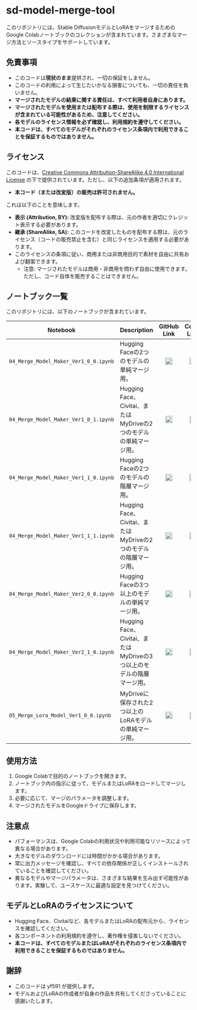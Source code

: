 # sd-model-merge-tool

このリポジトリには、Stable DiffusionモデルとLoRAをマージするためのGoogle Colabノートブックのコレクションが含まれています。さまざまなマージ方法とソースタイプをサポートしています。

## 免責事項

*   このコードは**現状のまま**提供され、一切の保証をしません。
*   このコードの利用によって生じたいかなる損害についても、一切の責任を負いません。
*   **マージされたモデルの結果に関する責任は、すべて利用者自身にあります。**
*   **マージされたモデルを使用または配布する際は、使用を制限するライセンスが含まれている可能性があるため、注意してください。**
*   **各モデルのライセンス情報を必ず確認し、利用規約を遵守してください。**
*   **本コードは、すべてのモデルがそれぞれのライセンス条項内で利用できることを保証するものではありません。**

## ライセンス

このコードは、[Creative Commons Attribution-ShareAlike 4.0 International License](https://creativecommons.org/licenses/by-sa/4.0/) の下で提供されています。ただし、以下の追加条項が適用されます。

*   **本コード（または改変版）の販売は許可されません。**

これは以下のことを意味します。

*   **表示 (Attribution, BY):**  改変版を配布する際は、元の作者を適切にクレジット表示する必要があります。
*   **継承 (ShareAlike, SA):**  このコードを改変したものを配布する際は、元のライセンス（コードの販売禁止を含む）と同じライセンスを適用する必要があります。
*   このライセンスの条項に従い、商用または非商用目的で素材を自由に共有および翻案できます。
    * 注意: マージされたモデルは商用・非商用を問わず自由に使用できます。ただし、コード自体を販売することはできません。

## ノートブック一覧

このリポジトリには、以下のノートブックが含まれています。

| Notebook                                          | Description                                                                                                | <div style="text-align: center;">GitHub Link</div>                                                                                                                              | <div style="text-align: center;">Colab Link</div>                                                                                                                                |
| ------------------------------------------------- | ---------------------------------------------------------------------------------------------------------- | ------------------------------------------------------------------------------------------------------------------------------------------------- | ------------------------------------------------------------------------------------------------------------------------------------------------- |
| `04_Merge_Model_Maker_Ver1_0_0.ipynb`           | Hugging Faceの2つのモデルの単純マージ用。                                                        | <div style="text-align: center;">[<img src="https://github.githubassets.com/images/modules/logos_page/GitHub-Mark.png" width="20" height="20" alt="GitHub" />](https://github.com/yf591/sd-model-merge-tool/blob/main/04_Merge_Model_Maker_Ver1_0_0.ipynb)</div> | <div style="text-align: center;">[<img src="https://colab.research.google.com/img/colab_favicon_256px.png" width="20" height="20" alt="Colab" />](https://colab.research.google.com/github/yf591/sd-model-merge-tool/blob/main/04_Merge_Model_Maker_Ver1_0_0.ipynb)</div> |
| `04_Merge_Model_Maker_Ver1_0_1.ipynb`           | Hugging Face、Civitai、またはMyDriveの2つのモデルの単純マージ用。                                | <div style="text-align: center;">[<img src="https://github.githubassets.com/images/modules/logos_page/GitHub-Mark.png" width="20" height="20" alt="GitHub" />](https://github.com/yf591/sd-model-merge-tool/blob/main/04_Merge_Model_Maker_Ver1_0_1.ipynb)</div>  | <div style="text-align: center;">[<img src="https://colab.research.google.com/img/colab_favicon_256px.png" width="20" height="20" alt="Colab" />](https://colab.research.google.com/github/yf591/sd-model-merge-tool/blob/main/04_Merge_Model_Maker_Ver1_0_1.ipynb)</div> |
| `04_Merge_Model_Maker_Ver1_1_0.ipynb`           | Hugging Faceの2つのモデルの階層マージ用。                                                         | <div style="text-align: center;">[<img src="https://github.githubassets.com/images/modules/logos_page/GitHub-Mark.png" width="20" height="20" alt="GitHub" />](https://github.com/yf591/sd-model-merge-tool/blob/main/04_Merge_Model_Maker_Ver1_1_0.ipynb)</div>  |  <div style="text-align: center;">[<img src="https://colab.research.google.com/img/colab_favicon_256px.png" width="20" height="20" alt="Colab" />](https://colab.research.google.com/github/yf591/sd-model-merge-tool/blob/main/04_Merge_Model_Maker_Ver1_1_0.ipynb)</div> |
| `04_Merge_Model_Maker_Ver1_1_1.ipynb`           | Hugging Face、Civitai、またはMyDriveの2つのモデルの階層マージ用。                                | <div style="text-align: center;">[<img src="https://github.githubassets.com/images/modules/logos_page/GitHub-Mark.png" width="20" height="20" alt="GitHub" />](https://github.com/yf591/sd-model-merge-tool/blob/main/04_Merge_Model_Maker_Ver1_1_1.ipynb)</div>  |  <div style="text-align: center;">[<img src="https://colab.research.google.com/img/colab_favicon_256px.png" width="20" height="20" alt="Colab" />](https://colab.research.google.com/github/yf591/sd-model-merge-tool/blob/main/04_Merge_Model_Maker_Ver1_1_1.ipynb)</div> |
| `04_Merge_Model_Maker_Ver2_0_0.ipynb`           | Hugging Faceの3つ以上のモデルの単純マージ用。                                                       |  <div style="text-align: center;">[<img src="https://github.githubassets.com/images/modules/logos_page/GitHub-Mark.png" width="20" height="20" alt="GitHub" />](https://github.com/yf591/sd-model-merge-tool/blob/main/04_Merge_Model_Maker_Ver2_0_0.ipynb)</div>  |  <div style="text-align: center;">[<img src="https://colab.research.google.com/img/colab_favicon_256px.png" width="20" height="20" alt="Colab" />](https://colab.research.google.com/github/yf591/sd-model-merge-tool/blob/main/04_Merge_Model_Maker_Ver2_0_0.ipynb)</div>  |
| `04_Merge_Model_Maker_Ver2_1_0.ipynb`           | Hugging Face、Civitai、またはMyDriveの3つ以上のモデルの階層マージ用。                                 |  <div style="text-align: center;">[<img src="https://github.githubassets.com/images/modules/logos_page/GitHub-Mark.png" width="20" height="20" alt="GitHub" />](https://github.com/yf591/sd-model-merge-tool/blob/main/04_Merge_Model_Maker_Ver2_1_0.ipynb)</div>  |  <div style="text-align: center;">[<img src="https://colab.research.google.com/img/colab_favicon_256px.png" width="20" height="20" alt="Colab" />](https://colab.research.google.com/github/yf591/sd-model-merge-tool/blob/main/04_Merge_Model_Maker_Ver2_1_0.ipynb)</div>  |
| `05_Merge_Lora_Model_Ver1_0_0.ipynb`            | MyDriveに保存された2つ以上のLoRAモデルの単純マージ用。                                                            |  <div style="text-align: center;">[<img src="https://github.githubassets.com/images/modules/logos_page/GitHub-Mark.png" width="20" height="20" alt="GitHub" />](https://github.com/yf591/sd-model-merge-tool/blob/main/05_Merge_Lora_Model_Ver1_0_0.ipynb)</div>   |  <div style="text-align: center;">[<img src="https://colab.research.google.com/img/colab_favicon_256px.png" width="20" height="20" alt="Colab" />](https://colab.research.google.com/github/yf591/sd-model-merge-tool/blob/main/05_Merge_Lora_Model_Ver1_0_0.ipynb)</div>  |


## 使用方法

1.  Google Colabで目的のノートブックを開きます。
2.  ノートブック内の指示に従って、モデルまたはLoRAをロードしてマージします。
3.  必要に応じて、マージのパラメータを調整します。
4.  マージされたモデルをGoogleドライブに保存します。

## 注意点

*   パフォーマンスは、Google Colabの利用状況や利用可能なリソースによって異なる場合があります。
*   大きなモデルのダウンロードには時間がかかる場合があります。
*   常に出力メッセージを確認し、すべての依存関係が正しくインストールされていることを確認してください。
*   異なるモデルやマージパラメータは、さまざまな結果を生み出す可能性があります。実験して、ユースケースに最適な設定を見つけてください。

## モデルとLoRAのライセンスについて

*   Hugging Face、Civitaiなど、各モデルまたはLoRAの配布元から、ライセンスを確認してください。
*   各コンポーネントの利用規約を遵守し、著作権を侵害しないでください。
*   **本コードは、すべてのモデルまたはLoRAがそれぞれのライセンス条項内で利用できることを保証するものではありません。**

## 謝辞

*   このコードは yf591 が提供します。
*   モデルおよびLoRAの作成者が自身の作品を共有してくださっていることに感謝いたします。
